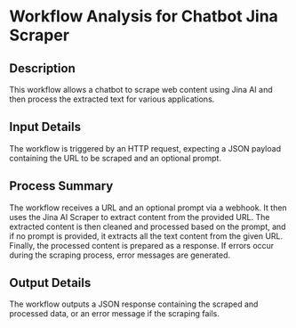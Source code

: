 # Workflow Analysis for Chatbot Jina Scraper

## Description
This workflow allows a chatbot to scrape web content using Jina AI and then process the extracted text for various applications.

## Input Details
The workflow is triggered by an HTTP request, expecting a JSON payload containing the URL to be scraped and an optional prompt.

## Process Summary
The workflow receives a URL and an optional prompt via a webhook. It then uses the Jina AI Scraper to extract content from the provided URL. The extracted content is then cleaned and processed based on the prompt, and if no prompt is provided, it extracts all the text content from the given URL. Finally, the processed content is prepared as a response. If errors occur during the scraping process, error messages are generated.

## Output Details
The workflow outputs a JSON response containing the scraped and processed data, or an error message if the scraping fails.
